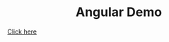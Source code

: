 <h1 align="center">Angular Demo</h1>

<p> <a href="https://stackblitz.com/edit/pe3ubx-7efxpn?file=src%2Findex.html"> Click here </a> </p>
